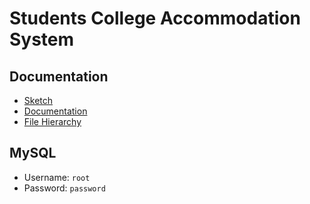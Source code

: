 # Students College Accommodation System

## Documentation
- [Sketch](https://docs.google.com/document/d/1rso7mKTAUPq7xt5DlfIKebUviu5vjd5tbWiBxevDgPk/edit)
- [Documentation](https://docs.google.com/document/d/1XfWwHYfY-ESocuVUZetX6wzTHCwwmG05zBGt9bVtqQA/edit)
- [File Hierarchy](https://drive.google.com/file/d/1nf4vUWVhOW3LvfMcNsdvzdgZJt4odn8b/view?usp=sharing)

## MySQL
- Username: `root`
- Password: `password`
